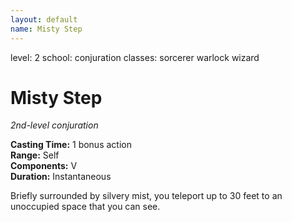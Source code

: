 ```yaml
---
layout: default
name: Misty Step
---
```

level: 2
school: conjuration
classes: sorcerer
         warlock
         wizard

# Misty Step 
_2nd-level conjuration_ 

**Casting Time:** 1 bonus action    
**Range:** Self    
**Components:** V    
**Duration:** Instantaneous 

Briefly surrounded by silvery mist, you teleport up to 30 feet to an unoccupied space that you can see. 